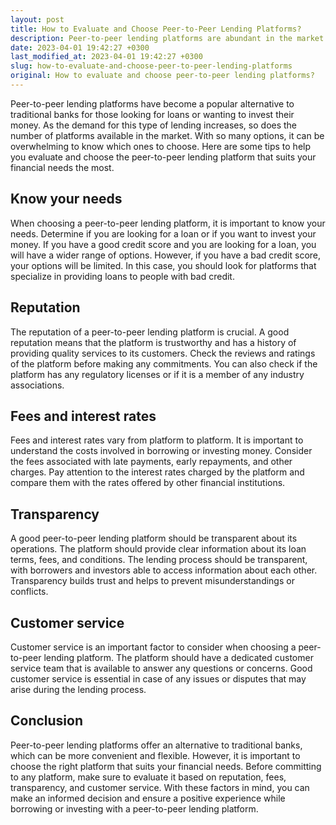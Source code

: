 ```yaml
---
layout: post
title: How to Evaluate and Choose Peer-to-Peer Lending Platforms?
description: Peer-to-peer lending platforms are abundant in the market. It is important to evaluate them and choose the one that suits your financial needs the most. Here are some tips to help you make an informed decision.
date: 2023-04-01 19:42:27 +0300
last_modified_at: 2023-04-01 19:42:27 +0300
slug: how-to-evaluate-and-choose-peer-to-peer-lending-platforms
original: How to evaluate and choose peer-to-peer lending platforms?
---
```

Peer-to-peer lending platforms have become a popular alternative to traditional banks for those looking for loans or wanting to invest their money. As the demand for this type of lending increases, so does the number of platforms available in the market. With so many options, it can be overwhelming to know which ones to choose. Here are some tips to help you evaluate and choose the peer-to-peer lending platform that suits your financial needs the most.

## Know your needs

When choosing a peer-to-peer lending platform, it is important to know your needs. Determine if you are looking for a loan or if you want to invest your money. If you have a good credit score and you are looking for a loan, you will have a wider range of options. However, if you have a bad credit score, your options will be limited. In this case, you should look for platforms that specialize in providing loans to people with bad credit.

## Reputation

The reputation of a peer-to-peer lending platform is crucial. A good reputation means that the platform is trustworthy and has a history of providing quality services to its customers. Check the reviews and ratings of the platform before making any commitments. You can also check if the platform has any regulatory licenses or if it is a member of any industry associations.

## Fees and interest rates

Fees and interest rates vary from platform to platform. It is important to understand the costs involved in borrowing or investing money. Consider the fees associated with late payments, early repayments, and other charges. Pay attention to the interest rates charged by the platform and compare them with the rates offered by other financial institutions.

## Transparency

A good peer-to-peer lending platform should be transparent about its operations. The platform should provide clear information about its loan terms, fees, and conditions. The lending process should be transparent, with borrowers and investors able to access information about each other. Transparency builds trust and helps to prevent misunderstandings or conflicts.

## Customer service

Customer service is an important factor to consider when choosing a peer-to-peer lending platform. The platform should have a dedicated customer service team that is available to answer any questions or concerns. Good customer service is essential in case of any issues or disputes that may arise during the lending process.

## Conclusion

Peer-to-peer lending platforms offer an alternative to traditional banks, which can be more convenient and flexible. However, it is important to choose the right platform that suits your financial needs. Before committing to any platform, make sure to evaluate it based on reputation, fees, transparency, and customer service. With these factors in mind, you can make an informed decision and ensure a positive experience while borrowing or investing with a peer-to-peer lending platform.